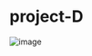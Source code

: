 # project-D

![image](https://user-images.githubusercontent.com/101933886/183391248-9b8375ca-aa50-45a8-9f9a-2aab7f49b54e.png)
